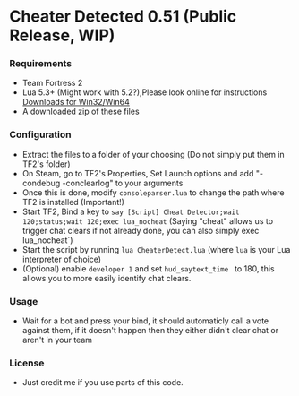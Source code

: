 # Cheater Detected 0.51 (Public Release, WIP)

### Requirements

- Team Fortress 2 
- Lua 5.3+ (Might work with 5.2?),Please look online for instructions  [Downloads for Win32/Win64](http://luabinaries.sourceforge.net/download.html) 
- A downloaded zip of these files

### Configuration
- Extract the files to a folder of your choosing (Do not simply put them in TF2's folder)
- On Steam, go to TF2's Properties, Set Launch options and add "-condebug -conclearlog" to your arguments
- Once this is done, modify `consoleparser.lua` to change the path where TF2 is installed (Important!)
- Start TF2, Bind a key to `say [Script] Cheat Detector;wait 120;status;wait 120;exec lua_nocheat`  (Saying "cheat" allows us to trigger chat clears if not already done, you can also simply exec lua_nocheat`)
- Start the script by running `lua CheaterDetect.lua` (where `lua` is your Lua interpreter of choice) 
- (Optional) enable `developer 1` and set `hud_saytext_time ` to 180, this allows you to more easily identify chat clears.

### Usage
- Wait for a bot and press your bind, it should automaticly call a vote against them, if it doesn't happen then they either didn't clear chat or aren't in your team

### License
- Just credit me if you use parts of this code.
